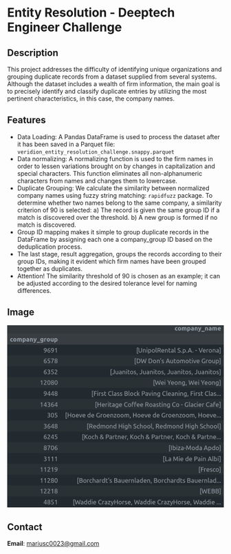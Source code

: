 # Entity Resolution - Deeptech Engineer Challenge

## Description
This project addresses the difficulty of identifying unique organizations and grouping duplicate records from a dataset supplied from several systems.  Although the dataset includes a wealth of firm information, the main goal is to precisely identify and classify duplicate entries by utilizing the most pertinent characteristics, in this case, the company names.

## Features
- Data Loading: A Pandas DataFrame is used to process the dataset after it has been saved in a Parquet file: `veridion_entity_resolution_challenge.snappy.parquet`
- Data normalizing: A normalizing function is used to the firm names in order to lessen variations brought on by changes in capitalization and special characters.  This function eliminates all non-alphanumeric characters from names and changes them to lowercase.
- Duplicate Grouping: We calculate the similarity between normalized company names using fuzzy string matching: `rapidfuzz` package.  To determine whether two names belong to the same company, a similarity criterion of 90 is selected:
a) The record is given the same group ID if a match is discovered over the threshold.
b) A new group is formed if no match is discovered.
- Group ID mapping makes it simple to group duplicate records in the DataFrame by assigning each one a company_group ID based on the deduplication process.
- The last stage, result aggregation, groups the records according to their group IDs, making it evident which firm names have been grouped together as duplicates.
- Attention! The similarity threshold of 90 is chosen as an example; it can be adjusted according to the desired tolerance level for naming differences.

## Image
![Resulted Dataset](image.png)

## Contact

**Email**: mariusc0023@gmail.com
